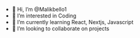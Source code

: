 - 👋 Hi, I’m @Malikbello1
- 👀 I’m interested in Coding
- 🌱 I’m currently learning React, Nextjs, Javascript
- 💞️ I’m looking to collaborate on projects

<!---
Malikbello1/Malikbello1 is a ✨ special ✨ repository because its `README.md` (this file) appears on your GitHub profile.
You can click the Preview link to take a look at your changes.
--->
